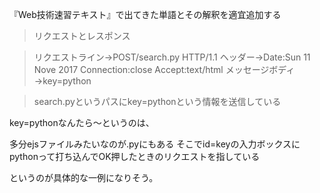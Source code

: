『Web技術速習テキスト』で出てきた単語とその解釈を適宜追加する

> リクエストとレスポンス

> リクエストライン→POST/search.py HTTP/1.1
> ヘッダー→Date:Sun 11 Nove 2017
> Connection:close
> Accept:text/html
> メッセージボディ→key=python

> search.pyというパスにkey=pythonという情報を送信している

key=pythonなんたら〜というのは、

多分ejsファイルみたいなのが.pyにもある
そこでid=keyの入力ボックスにpythonって打ち込んでOK押したときのリクエストを指している

というのが具体的な一例になりそう。
